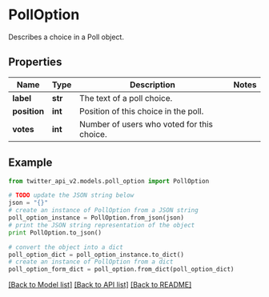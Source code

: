 # PollOption

Describes a choice in a Poll object.

## Properties
Name | Type | Description | Notes
------------ | ------------- | ------------- | -------------
**label** | **str** | The text of a poll choice. | 
**position** | **int** | Position of this choice in the poll. | 
**votes** | **int** | Number of users who voted for this choice. | 

## Example

```python
from twitter_api_v2.models.poll_option import PollOption

# TODO update the JSON string below
json = "{}"
# create an instance of PollOption from a JSON string
poll_option_instance = PollOption.from_json(json)
# print the JSON string representation of the object
print PollOption.to_json()

# convert the object into a dict
poll_option_dict = poll_option_instance.to_dict()
# create an instance of PollOption from a dict
poll_option_form_dict = poll_option.from_dict(poll_option_dict)
```
[[Back to Model list]](../README.md#documentation-for-models) [[Back to API list]](../README.md#documentation-for-api-endpoints) [[Back to README]](../README.md)


